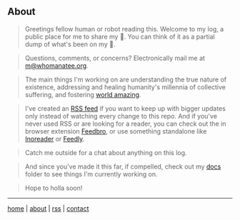 ## About
> Greetings fellow human or robot reading this. Welcome to my log, a public place for me to share my 💩. You can think of it as a partial dump of what's been on my 🧠.

> Questions, comments, or concerns? Electronically mail me at m@whomanatee.org.

> The main things I'm working on are understanding the true nature of existence, addressing and healing humanity's millennia of collective suffering, and fostering [world amazing](https://worldamazing.org).

> I've created an [RSS feed](https://raw.githubusercontent.com/beakbahama/log/refs/heads/main/feed.xml) if you want to keep up with bigger updates only instead of watching every change to this repo. And if you've never used RSS or are looking for a reader, you can check out the in browser extension [Feedbro](https://nodetics.com/feedbro/), or use something standalone like [Inoreader](https://www.inoreader.com) or [Feedly](https://feedly.com/).

> Catch me outside for a chat about anything on this log.

> And since you've made it this far, if compelled, check out my [docs](/docs) folder to see things I'm currently working on.

> Hope to holla soon!

---
[home](/)
| [about](/docs/about.md)
| [rss](https://raw.githubusercontent.com/beakbahama/log/refs/heads/main/feed.xml)
| [contact](mailto:m@whomanatee.org) 
